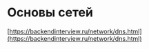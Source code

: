 # Основы сетей

[https://backendinterview.ru/network/dns.html](https://backendinterview.ru/network/dns.html)
